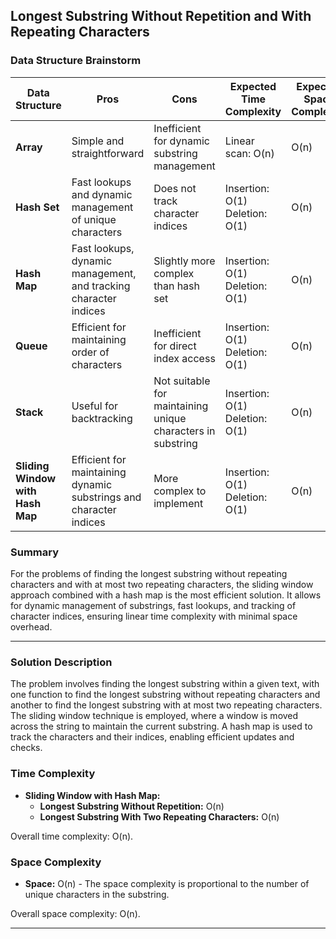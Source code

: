 ## Longest Substring Without Repetition and With Repeating Characters

### Data Structure Brainstorm

| Data Structure | Pros | Cons | Expected Time Complexity | Expected Space Complexity |
|----------------|------|------|--------------------------|---------------------------|
| **Array** | Simple and straightforward | Inefficient for dynamic substring management | Linear scan: O(n) | O(n) |
| **Hash Set** | Fast lookups and dynamic management of unique characters | Does not track character indices | Insertion: O(1) Deletion: O(1) | O(n) |
| **Hash Map** | Fast lookups, dynamic management, and tracking character indices | Slightly more complex than hash set | Insertion: O(1) Deletion: O(1) | O(n) |
| **Queue** | Efficient for maintaining order of characters | Inefficient for direct index access | Insertion: O(1) Deletion: O(1) | O(n) |
| **Stack** | Useful for backtracking | Not suitable for maintaining unique characters in substring | Insertion: O(1) Deletion: O(1) | O(n) |
| **Sliding Window with Hash Map** | Efficient for maintaining dynamic substrings and character indices | More complex to implement | Insertion: O(1) Deletion: O(1) | O(n) |

### Summary

For the problems of finding the longest substring without repeating characters and with at most two repeating characters, the sliding window approach combined with a hash map is the most efficient solution. It allows for dynamic management of substrings, fast lookups, and tracking of character indices, ensuring linear time complexity with minimal space overhead.

---

### Solution Description

The problem involves finding the longest substring within a given text, with one function to find the longest substring without repeating characters and another to find the longest substring with at most two repeating characters. The sliding window technique is employed, where a window is moved across the string to maintain the current substring. A hash map is used to track the characters and their indices, enabling efficient updates and checks.

### Time Complexity

- **Sliding Window with Hash Map:**
  - **Longest Substring Without Repetition:** O(n)
  - **Longest Substring With Two Repeating Characters:** O(n)

Overall time complexity: O(n).

### Space Complexity

- **Space:** O(n) - The space complexity is proportional to the number of unique characters in the substring.

Overall space complexity: O(n).

---

